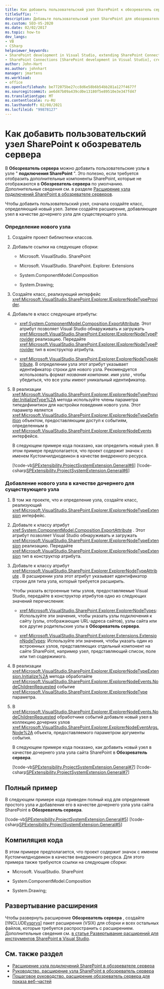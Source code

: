 ```yaml
---
title: Как добавить пользовательский узел SharePoint к обозреватель сервера | Документация Майкрософт
titleSuffix: ''
description: Добавьте пользовательский узел SharePoint для обозреватель сервера в Visual Studio. Отображение дополнительных компонентов SharePoint, которые не отображаются в обозреватель сервера по умолчанию.
ms.custom: SEO-VS-2020
ms.date: 02/02/2017
ms.topic: how-to
dev_langs:
- VB
- CSharp
helpviewer_keywords:
- SharePoint development in Visual Studio, extending SharePoint Connections node in Server Explorer
- SharePoint Connections [SharePoint development in Visual Studio], creating a new node type
author: John-Hart
ms.author: johnhart
manager: jmartens
ms.workload:
- office
ms.openlocfilehash: be772075be27cc8d6e58b6b54bb281a127f4677f
ms.sourcegitcommit: ae6d47b09a439cd0e13180f5e89510e3e347fd47
ms.translationtype: MT
ms.contentlocale: ru-RU
ms.lasthandoff: 02/08/2021
ms.locfileid: "99878127"
---
```

# <a name="how-to-add-a-custom-sharepoint-node-to-server-explorer"></a>Как добавить пользовательский узел SharePoint к обозреватель сервера
  В **Обозреватель сервера** можно добавить пользовательские узлы в узле " **подключения SharePoint** ". Это полезно, если требуется отобразить дополнительные компоненты SharePoint, которые не отображаются в **Обозреватель сервера** по умолчанию. Дополнительные сведения см. в разделе [Расширение узла подключений SharePoint в обозревателе серверов](../sharepoint/extending-the-sharepoint-connections-node-in-server-explorer.md).

 Чтобы добавить пользовательский узел, сначала создайте класс, определяющий новый узел. Затем создайте расширение, добавляющее узел в качестве дочернего узла для существующего узла.

### <a name="to-define-the-new-node"></a>Определение нового узла

1. Создайте проект библиотеки классов.

2. Добавьте ссылки на следующие сборки:

    - Microsoft. VisualStudio. SharePoint

    - Microsoft. VisualStudio. SharePoint. Explorer. Extensions

    - System.ComponentModel.Composition

    - System.Drawing;

3. Создайте класс, реализующий интерфейс <xref:Microsoft.VisualStudio.SharePoint.Explorer.IExplorerNodeTypeProvider>.

4. Добавьте в класс следующие атрибуты:

    - <xref:System.ComponentModel.Composition.ExportAttribute>. Этот атрибут позволяет Visual Studio обнаруживать и загружать <xref:Microsoft.VisualStudio.SharePoint.Explorer.IExplorerNodeTypeProvider> реализацию. Передайте <xref:Microsoft.VisualStudio.SharePoint.Explorer.IExplorerNodeTypeProvider> тип в конструктор атрибута.

    - <xref:Microsoft.VisualStudio.SharePoint.Explorer.ExplorerNodeTypeAttribute>. В определении узла этот атрибут указывает идентификатор строки для нового узла. Рекомендуется использовать формат *названия компании*. *имя узла* , чтобы убедиться, что все узлы имеют уникальный идентификатор.

5. В реализации <xref:Microsoft.VisualStudio.SharePoint.Explorer.IExplorerNodeTypeProvider.InitializeType%2A> метода используйте члены параметра *типедефинитион* для настройки поведения нового узла. Этот параметр является <xref:Microsoft.VisualStudio.SharePoint.Explorer.IExplorerNodeTypeDefinition> объектом, предоставляющим доступ к событиям, определенным в <xref:Microsoft.VisualStudio.SharePoint.Explorer.IExplorerNodeEvents> интерфейсе.

     В следующем примере кода показано, как определить новый узел. В этом примере предполагается, что проект содержит значок с именем Кустомчилднодеикон в качестве внедренного ресурса.

     [!code-vb[SPExtensibility.ProjectSystemExtension.General#6](../sharepoint/codesnippet/VisualBasic/projectsystemexamples/extension/serverexplorernode.vb#6)]
     [!code-csharp[SPExtensibility.ProjectSystemExtension.General#6](../sharepoint/codesnippet/CSharp/projectsystemexamples/extension/serverexplorernode.cs#6)]

### <a name="to-add-the-new-node-as-a-child-of-an-existing-node"></a>Добавление нового узла в качестве дочернего для существующего узла

1. В том же проекте, что и определение узла, создайте класс, реализующий <xref:Microsoft.VisualStudio.SharePoint.Explorer.IExplorerNodeTypeExtension> интерфейс.

2. Добавьте к классу атрибут <xref:System.ComponentModel.Composition.ExportAttribute> . Этот атрибут позволяет Visual Studio обнаруживать и загружать <xref:Microsoft.VisualStudio.SharePoint.Explorer.IExplorerNodeTypeExtension> реализацию. Передайте <xref:Microsoft.VisualStudio.SharePoint.Explorer.IExplorerNodeTypeExtension> тип в конструктор атрибута.

3. Добавьте к классу атрибут <xref:Microsoft.VisualStudio.SharePoint.Explorer.ExplorerNodeTypeAttribute> . В расширении узла этот атрибут указывает идентификатор строки для типа узла, который требуется расширить.

     Чтобы указать встроенные типы узлов, предоставляемые Visual Studio, передайте в конструктор атрибутов одно из следующих значений перечисления:

    - <xref:Microsoft.VisualStudio.SharePoint.Explorer.ExplorerNodeTypes>: Используйте эти значения, чтобы указать узлы подключения к сайту (узлы, отображающие URL-адреса сайтов), узлы сайта или все другие родительские узлы в **Обозреватель сервера**.

    - <xref:Microsoft.VisualStudio.SharePoint.Explorer.Extensions.ExtensionNodeTypes>: Используйте эти значения, чтобы указать один из встроенных узлов, представляющих отдельный компонент на сайте SharePoint, например узел, представляющий список, поле или тип содержимого.

4. В реализации <xref:Microsoft.VisualStudio.SharePoint.Explorer.IExplorerNodeTypeExtension.Initialize%2A> метода обработайте <xref:Microsoft.VisualStudio.SharePoint.Explorer.IExplorerNodeEvents.NodeChildrenRequested> событие <xref:Microsoft.VisualStudio.SharePoint.Explorer.IExplorerNodeType> параметра.

5. В <xref:Microsoft.VisualStudio.SharePoint.Explorer.IExplorerNodeEvents.NodeChildrenRequested> обработчике событий добавьте новый узел в коллекцию дочерних узлов <xref:Microsoft.VisualStudio.SharePoint.Explorer.ExplorerNodeEventArgs.Node%2A> объекта, предоставляемого параметром аргументы события.

     В следующем примере кода показано, как добавить новый узел в качестве дочернего узла узла сайта SharePoint в **Обозреватель сервера**.

     [!code-vb[SPExtensibility.ProjectSystemExtension.General#7](../sharepoint/codesnippet/VisualBasic/projectsystemexamples/extension/serverexplorernode.vb#7)]
     [!code-csharp[SPExtensibility.ProjectSystemExtension.General#7](../sharepoint/codesnippet/CSharp/projectsystemexamples/extension/serverexplorernode.cs#7)]

## <a name="complete-example"></a>Полный пример
 В следующем примере кода приведен полный код для определения простого узла и добавления его в качестве дочернего узла узла сайта SharePoint в **Обозреватель сервера**.

 [!code-vb[SPExtensibility.ProjectSystemExtension.General#5](../sharepoint/codesnippet/VisualBasic/projectsystemexamples/extension/serverexplorernode.vb#5)]
 [!code-csharp[SPExtensibility.ProjectSystemExtension.General#5](../sharepoint/codesnippet/CSharp/projectsystemexamples/extension/serverexplorernode.cs#5)]

## <a name="compiling-the-code"></a>Компиляция кода
 В этом примере предполагается, что проект содержит значок с именем Кустомчилднодеикон в качестве внедренного ресурса. Для этого примера также требуются ссылки на следующие сборки:

- Microsoft. VisualStudio. SharePoint

- System.ComponentModel.Composition

- System.Drawing;

## <a name="deploy-the-extension"></a>Развертывание расширения
 Чтобы развернуть расширение **Обозреватель сервера** , создайте [!INCLUDE[vsprvs](../sharepoint/includes/vsprvs-md.md)] пакет расширения (VSIX) для сборки и всех остальных файлов, которые требуется распространить с расширением. Дополнительные сведения см. [в статье Развертывание расширений для инструментов SharePoint в Visual Studio](../sharepoint/deploying-extensions-for-the-sharepoint-tools-in-visual-studio.md).

## <a name="see-also"></a>См. также раздел
- [Расширение узла подключений SharePoint в обозревателе сервера](../sharepoint/extending-the-sharepoint-connections-node-in-server-explorer.md)
- [Руководство. расширение узла SharePoint в обозреватель сервера](../sharepoint/how-to-extend-a-sharepoint-node-in-server-explorer.md)
- [Пошаговое руководство. расширение обозреватель сервера для показа веб-частей](../sharepoint/walkthrough-extending-server-explorer-to-display-web-parts.md)

